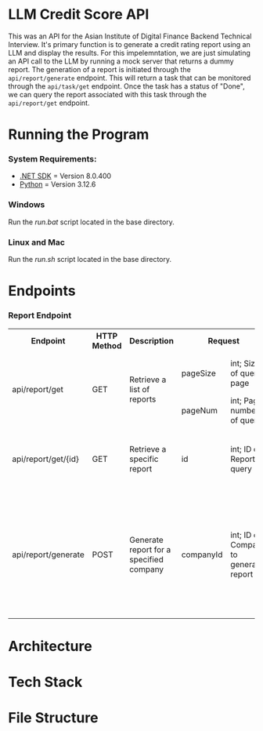 # LLM Credit Score API
This was an API for the Asian Institute of Digital Finance Backend Technical Interview.
It's primary function is to generate a credit rating report using an LLM and display the results. For this impelemntation,
we are just simulating an API call to the LLM by running a mock server that returns a dummy report.
The generation of a report is initiated through the `api/report/generate` endpoint. This will return a task that can be monitored
through the `api/task/get` endpoint. Once the task has a status of "Done", we can query the report associated with this task through
the `api/report/get` endpoint.

# Running the Program
### System Requirements:
- [.NET SDK](https://dotnet.microsoft.com/en-us/download/visual-studio-sdks) = Version 8.0.400
- [Python](https://www.python.org/downloads/) = Version 3.12.6

### Windows
Run the *run.bat* script located in the base directory. 

### Linux and Mac
Run the *run.sh* script located in the base directory. 

# Endpoints

### Report Endpoint
<table>
  <tr>
    <th>Endpoint</th>
    <th>HTTP Method</th>
    <th>Description</th>
    <th colSpan="2">Request</th>
    <th colSpan="2">Response</th>
  </tr>
  <tr>
    <td rowSpan="3">api/report/get</td>
    <td rowSpan="3">GET</td>
    <td rowSpan="3">Retrieve a list of reports</td>
    <tr>
      <td>pageSize</td>
      <td>int; Size of query page</td>
      <td>reports</td>
      <td>Report array; List of retrieved reports</td>
    </tr>
    <tr>
      <td>pageNum</td>
      <td>int; Page number of query</td>
      <td>error</td>
      <td>string; Error encountered in endpoint</td>
    </tr>
  </tr>
  <tr>
    <td rowSpan="3">api/report/get/{id}</td>
    <td rowSpan="3">GET</td>
    <td rowSpan="3">Retrieve a specific report</td>
    <td rowSpan="3">id</td>
    <td rowSpan="3">int; ID of Report to query</td>
    <tr>
      <td>report</td>
      <td>Report; Report with specified id</td>
    </tr>
    <tr>
      <td>error</td>
      <td>string; Error encountered in endpoint</td>
    </tr>
  </tr>
  <tr>
    <td rowSpan="4">api/report/generate</td>
    <td rowSpan="4">POST</td>
    <td rowSpan="4">Generate report for a specified company</td>
    <td rowSpan="4">companyId</td>
    <td rowSpan="4">int; ID of Company to generate report for</td>
    <tr>
      <td>task</td>
      <td>Task; Created generate report task</td>
    </tr>
    <tr>
      <td>company</td>
      <td>Company; Associated Company for generate report task</td>
    </tr>
    <tr>
      <td>error</td>
      <td>string; Error encountered in endpoint</td>
    </tr>
  </tr>
</table>

# Architecture

# Tech Stack

# File Structure

